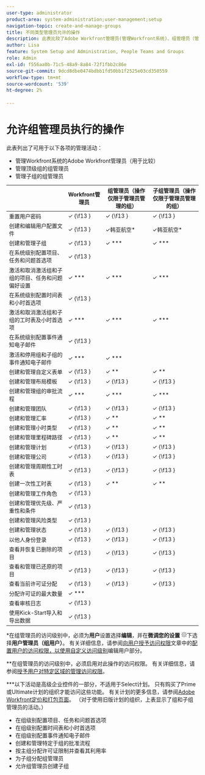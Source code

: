 ```yaml
---
user-type: administrator
product-area: system-administration;user-management;setup
navigation-topic: create-and-manage-groups
title: 不同类型管理员允许的操作
description: 此表比较了Adobe Workfront管理员(管理Workfront系统)、组管理员（管理顶级组）和组管理员（管理子组）可以使用的管理活动。
author: Lisa
feature: System Setup and Administration, People Teams and Groups
role: Admin
exl-id: f556aa0b-71c5-48a9-8a84-72f1fbb2c86e
source-git-commit: 9dcd8dbe0474bdbb1fd50bb1f2525e03cd350559
workflow-type: tm+mt
source-wordcount: '539'
ht-degree: 2%

---
```


# 允许组管理员执行的操作

此表列出了可用于以下各项的管理活动：

* 管理Workfront系统的Adobe Workfront管理员（用于比较）
* 管理顶级组的组管理员
* 管理子组的组管理员

<table style="table-layout:auto"> 
 <col> 
 <col> 
 <col> 
 <col> 
 <thead> 
  <tr> 
   <th> </th> 
   <th>Workfront管理员 </th> 
   <th>组管理员（操作仅限于管理员管理的组）</th> 
   <th>子组管理员（操作仅限于管理员管理的组）</th> 
  </tr> 
 </thead> 
 <tbody>
  <tr> 
   <td>重置用户密码</td> 
   <td>✓ {\f13 } </td> 
   <td>✓ {\f13 } </td> 
   <td>✓ {\f13 } </td> 
  </tr> 
  <tr> 
   <td>创建和编辑用户配置文件</td> 
   <td>✓ {\f13 }</td> 
   <td>✓韩亚航空*</td> 
   <td>✓韩亚航空*</td> 
  </tr> 
  <tr> 
   <td>创建和管理子组</td>
   <td>✓ {\f13 } </td> 
   <td>✓ ***</td> 
   <td>✓ ***</td> 
  </tr> 
  <tr> 
   <td>在系统级别配置项目、任务和问题首选项</td> 
   <td>✓ {\f13 }</td> 
   <td> </td> 
   <td> </td> 
  </tr> 
  <tr> 
   <td>激活和取消激活组和子组的项目、任务和问题偏好设置</td> 
   <td>✓ ***</td> 
   <td>✓ ***</td> 
   <td>✓ ***</td> 
  </tr> 
  <tr> 
   <td>在系统级别配置时间表和小时首选项</td> 
   <td>✓ {\f13 } </td> 
   <td> </td> 
   <td> </td> 
  </tr> 
  <tr> 
   <td>激活和取消激活组和子组的工时表及小时首选项 </td> 
   <td>✓ ***</td> 
   <td>✓ ***</td> 
   <td>✓ ***</td> 
  </tr> 
  <tr> 
   <td>在系统级别配置事件通知电子邮件</td> 
   <td>✓ {\f13 } </td> 
   <td> </td> 
   <td> </td> 
  </tr> 
  <tr> 
   <td>激活和停用组和子组的事件通知电子邮件</td> 
   <td>✓ *** </td> 
   <td>✓ ***</td> 
   <td> </td> 
  </tr> 
  <tr> 
   <td>创建和管理自定义表单</td> 
   <td>✓ {\f13 } </td> 
   <td>✓ **</td> 
   <td>✓ **</td> 
  </tr> 
  <tr> 
   <td>创建和管理布局模板</td> 
   <td>✓ {\f13 } </td> 
   <td>✓ {\f13 }</td> 
   <td>✓ {\f13 }</td> 
  </tr> 
  <tr> 
   <td>创建和管理组的审批流程</td> 
   <td>✓ *** </td> 
   <td>✓ ***</td> 
   <td>✓ ***</td> 
  </tr> 
  <tr> 
   <td>创建和管理团队</td> 
   <td>✓ {\f13 } </td> 
   <td>✓ {\f13 }</td> 
   <td>✓ {\f13 }</td> 
  </tr> 
  <tr> 
   <td>创建和管理汇率</td> 
   <td>✓ {\f13 } </td> 
   <td>✓ **</td> 
   <td>✓ **</td> 
  </tr> 
  <tr> 
   <td>创建和管理小时类型</td> 
   <td>✓ {\f13 } </td> 
   <td>✓ **</td> 
   <td>✓ **</td> 
  </tr> 
  <tr> 
   <td>创建和管理里程碑路径</td> 
   <td>✓ {\f13 } </td> 
   <td>✓ **</td> 
   <td>✓ **</td> 
  </tr> 
  <tr> 
   <td>创建和管理计划</td> 
   <td>✓ {\f13 } </td> 
   <td>✓ {\f13 }</td> 
   <td>✓ {\f13 }</td> 
  </tr> 
  <tr> 
   <td>创建和管理公司</td> 
   <td>✓ {\f13 } </td> 
   <td>✓ {\f13 }</td> 
   <td>✓ {\f13 }</td> 
  </tr> 
  <tr> 
   <td>创建和管理周期性工时表</td> 
   <td>✓ {\f13 } </td> 
   <td>✓ {\f13 }</td> 
   <td>✓ {\f13 }</td> 
  </tr> 
  <tr> 
   <td>创建一次性工时表</td> 
   <td>✓ {\f13 }</td> 
   <td>✓ **</td> 
   <td>✓ **</td> 
  </tr> 
  <tr> 
   <td>创建和管理工作角色</td> 
   <td>✓ {\f13 }</td> 
   <td> </td> 
   <td> </td> 
  </tr> 
  <tr> 
   <td>创建和管理优先级、严重性和条件</td> 
   <td>✓ {\f13 }</td> 
   <td> </td> 
   <td> </td> 
  </tr> 
  <tr> 
   <td>创建和管理风险类型</td> 
   <td>✓ {\f13 } </td> 
   <td> </td> 
   <td> </td> 
  </tr> 
  <tr> 
   <td>创建和管理状态</td> 
   <td>✓ {\f13 } </td> 
   <td>✓ {\f13 } </td> 
   <td>✓ {\f13 }</td> 
  </tr> 
  <tr> 
   <td>以他人身份登录</td> 
   <td>✓ {\f13 } </td> 
   <td>✓ {\f13 } </td> 
   <td>✓ {\f13 } </td> 
  </tr> 
  <tr> 
   <td>查看并恢复已删除的项目</td> 
   <td>✓ {\f13 } </td> 
   <td>✓ {\f13 } </td> 
   <td>✓ {\f13 } </td> 
  </tr> 
  <tr> 
   <td>查看和管理已还原的项目</td> 
   <td>✓ {\f13 } </td> 
   <td>✓ {\f13 } </td> 
   <td>✓ {\f13 } </td> 
  </tr> 
  <tr> 
   <td>查看当前许可证分配</td> 
   <td>✓ {\f13 } </td> 
   <td>✓ {\f13 } </td> 
   <td>✓ {\f13 } </td> 
  </tr> 
  <tr> 
   <td>分配许可证的最大数量</td> 
   <td>✓ *** </td> 
   <td> </td> 
   <td> </td> 
  </tr> 
  <tr> 
   <td>查看审核日志</td> 
   <td>✓ {\f13 } </td> 
   <td> </td> 
   <td> </td> 
  </tr> 
  <tr> 
   <td>使用Kick-Start导入和导出数据</td> 
   <td>✓ {\f13 } </td> 
   <td> </td> 
   <td> </td> 
  </tr> 
 </tbody> 
</table>

&#42;在组管理员的访问级别中，必须为&#x200B;**用户**&#x200B;设置选择&#x200B;**编辑**，并在&#x200B;**微调您的设置** ![](assets/gear-icon-in-access-levels.png)下选择&#x200B;**用户管理员（组用户）**。 有关详细信息，请参阅[向用户授予访问权限](../../../administration-and-setup/add-users/configure-and-grant-access/grant-access-other-users.md)文章中的[配置用户的访问权限，以使用自定义访问级别](../../../administration-and-setup/add-users/configure-and-grant-access/grant-access-other-users.md#access-to-edit)编辑用户部分。

&#42;&#42;在组管理员的访问级别中，必须启用对此操作的访问权限。 有关详细信息，请参阅[授予用户对特定区域的管理访问权限](../../../administration-and-setup/add-users/configure-and-grant-access/grant-users-admin-access-certain-areas.md)。

&#42;&#42;&#42;以下活动是高级企业控件的一部分，不适用于Select计划。 只有购买了Prime或Ultimate计划的组织才能访问这些功能。  有关计划的更多信息，请参阅[Adobe Workfront定价和打包页面](https://business.adobe.com/products/workfront/pricing.html)。 （对于使用旧版计划的组织，上表显示了组和子组管理员的活动。）

* 在组级别配置项目、任务和问题首选项
* 在组级别配置时间表和小时首选项
* 在组级别配置事件通知电子邮件
* 创建和管理特定于组的批准流程
* 按主组分配许可证限制并查看其利用率
* 为子组分配组管理员
* 允许组管理员创建子组
